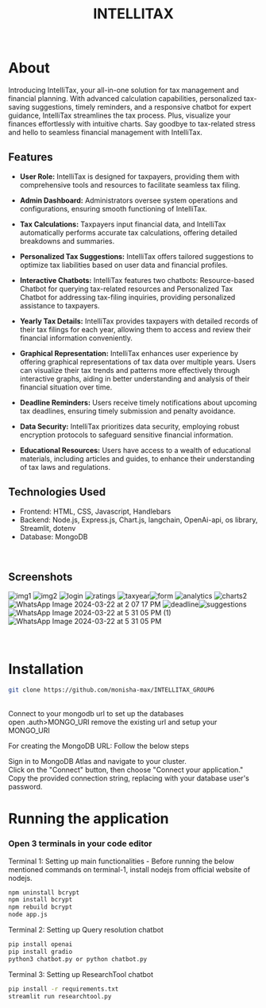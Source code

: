 <h1 align="center">
    INTELLITAX
</h1>

<br>

# About
Introducing IntelliTax, your all-in-one solution for tax management and financial planning. With advanced calculation capabilities, personalized tax-saving suggestions, timely reminders, and a responsive chatbot for expert guidance, IntelliTax streamlines the tax process. Plus, visualize your finances effortlessly with intuitive charts. Say goodbye to tax-related stress and hello to seamless financial management with IntelliTax.

## Features

- **User Role:**  IntelliTax is designed for taxpayers, providing them with comprehensive tools and resources to facilitate seamless tax filing.

- **Admin Dashboard:**  Administrators oversee system operations and configurations, ensuring smooth functioning of IntelliTax.

- **Tax Calculations:**  Taxpayers input financial data, and IntelliTax automatically performs accurate tax calculations, offering detailed breakdowns and summaries.

- **Personalized Tax Suggestions:** IntelliTax offers tailored suggestions to optimize tax liabilities based on user data and financial profiles.

- **Interactive Chatbots:**  IntelliTax features two chatbots: Resource-based Chatbot for querying tax-related resources and Personalized Tax Chatbot for addressing tax-filing inquiries, providing personalized assistance to taxpayers.

- **Yearly Tax Details:** IntelliTax provides taxpayers with detailed records of their tax filings for each year, allowing them to access and review their financial information conveniently.

- **Graphical Representation:** IntelliTax enhances user experience by offering graphical representations of tax data over multiple years. Users can visualize their tax trends and patterns more effectively through interactive graphs, aiding in better understanding and analysis of their financial situation over time.

- **Deadline Reminders:**  Users receive timely notifications about upcoming tax deadlines, ensuring timely submission and penalty avoidance.

- **Data Security:**  IntelliTax prioritizes data security, employing robust encryption protocols to safeguard sensitive financial information.


- **Educational Resources:**  Users have access to a wealth of educational materials, including articles and guides, to enhance their understanding of tax laws and regulations.

## Technologies Used

- Frontend: HTML, CSS, Javascript, Handlebars
- Backend: Node.js, Express.js, Chart.js, langchain, OpenAi-api, os library, Streamlit, dotenv
- Database: MongoDB

<br>

## Screenshots
![img1](https://github.com/monisha-max/group6_Intellitax/assets/124153277/74fec379-cad9-40d5-a3df-c0823424377d)
![img2](https://github.com/monisha-max/group6_Intellitax/assets/124153277/4aae02c5-bf43-4402-a746-96473e08cc57)
![login](https://github.com/monisha-max/group6_Intellitax/assets/124153277/59bfa230-d3d7-4c85-a822-c017f6010836)
![ratings](https://github.com/monisha-max/group6_Intellitax/assets/124153277/ecb58726-5d68-4a5a-92e9-73adcda5f374)
![taxyear](https://github.com/monisha-max/group6_Intellitax/assets/124153277/36d67c1b-bc82-4594-924c-04f8a97b74ad)![form](https://github.com/monisha-max/group6_Intellitax/assets/124153277/e55584fb-6265-46e6-9694-7ee80b3d98d6)
![analytics](https://github.com/monisha-max/group6_Intellitax/assets/124153277/40168302-abf5-4eec-9c83-ec39be23f27d)
![charts2](https://github.com/monisha-max/group6_Intellitax/assets/124153277/cbc38152-36e5-45e9-aebe-232ebc6df817)
![WhatsApp Image 2024-03-22 at 2 07 17 PM](https://github.com/monisha-max/group6_Intellitax/assets/124153277/18a2be9f-9258-4f67-a4f3-71cc5d337bc6)
![deadline](https://github.com/monisha-max/group6_Intellitax/assets/124153277/bfe25675-26cf-4ddd-9182-f1919e890785)![suggestions](https://github.com/monisha-max/group6_Intellitax/assets/124153277/36314fef-935a-40c3-ac95-4c78197292d3)
![WhatsApp Image 2024-03-22 at 5 31 05 PM (1)](https://github.com/monisha-max/group6_Intellitax/assets/124153277/9b74be68-a20b-4d81-987b-47b4ce2158f3)
![WhatsApp Image 2024-03-22 at 5 31 05 PM](https://github.com/monisha-max/group6_Intellitax/assets/124153277/f77d9604-0001-4ee9-b2fb-e8e40f7b102c)


<br>

# Installation

```sh
git clone https://github.com/monisha-max/INTELLITAX_GROUP6
```
<br>
Connect to your mongodb url to set up the databases<br>
open .auth>MONGO_URI
remove the existing url and setup your MONGO_URI<be>
    
For creating the MongoDB URL:
Follow the below steps

Sign in to MongoDB Atlas and navigate to your cluster.<br>
Click on the "Connect" button, then choose "Connect your application."<br>
Copy the provided connection string, replacing <password> with your database user's password.<br>

# Running the application

### Open 3 terminals in your code editor

Terminal 1: Setting up main functionalities - Before running the below mentioned commands on terminal-1, install nodejs from official website of nodejs.

```sh
npm uninstall bcrypt
npm install bcrypt
npm rebuild bcrypt
node app.js
```

Terminal 2: Setting up Query resolution chatbot

```sh
pip install openai
pip install gradio
python3 chatbot.py or python chatbot.py
```
Terminal 3: Setting up ResearchTool chatbot

```sh
pip install -r requirements.txt
streamlit run researchtool.py
```


<br>
